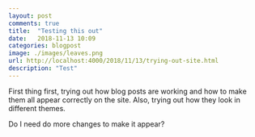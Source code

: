 ```yaml
---
layout: post
comments: true
title:  "Testing this out"
date:   2018-11-13 10:09
categories: blogpost
image: ./images/leaves.png
url: http://localhost:4000/2018/11/13/trying-out-site.html
description: "Test"
---
```


First thing first, trying out how blog posts are working and how to make them all appear correctly on the site. 
Also, trying out how they look in different themes.

Do I need do more changes to make it appear?

[jekyll-docs]: https://jekyllrb.com/docs/home
[jekyll-gh]:   https://github.com/jekyll/jekyll
[jekyll-talk]: https://talk.jekyllrb.com/
